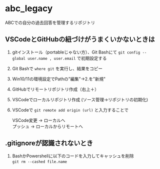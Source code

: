 # abc_legacy
ABCでの自分の過去回答を管理するリポジトリ


## VSCodeとGitHubの紐づけがうまくいかないときは
1. gitインストール（portableじゃない方）、Git Bashにて
   ` git config --global user.name , user.email `
   で初期設定する
1. Git Bashで
   `where git`
   を実行し、結果をコピー
1. Win10/11の環境設定でPathの"編集"→2.を"新規"
1. GitHubでリモートリポジトリ作成（右上＋）
1. VSCodeでローカルリポジトリ作成 (ソース管理->リポジトリの初期化)
1. VSCodeで
   `git remote add origin (url)`
   と入力することで

   VSCode変更  -> ローカルへ<br>
   プッシュ -> ローカルからリモートへ

## .gitignoreが認識されないとき
1. BashかPowershellに以下のコードを入力してキャッシュを削除 <br>
   `git rm --cashed file.name`
